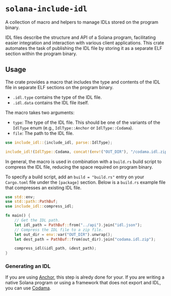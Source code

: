 # `solana-include-idl`

A collection of macro and helpers to manage IDLs stored on the program binary.

IDL files describe the structure and API of a Solana program, facilitating easier integration and interaction with various client applications. This crate automates the task of publishing the IDL file by storing it as a separate ELF section within the program binary.
 
## Usage

The crate provides a macro that includes the type and contents of the IDL file in separate ELF sections on the program binary.

* `.idl.type` contains the type of the IDL file.
* `.idl.data` contains the IDL file itself.

The macro takes two arguments:

* `type`: The type of the IDL file. This should be one of the variants of the `IdlType` enum (e.g., `IdlType::Anchor` or `IdlType::Codama`).
* `file`: The path to the IDL file.

```rust
use include_idl::{include_idl, parse::IdlType};

include_idl!(IdlType::Codama, concat!(env!("OUT_DIR"), "/codama.idl.zip"));
```

In general, the macro is used in combination with a `build.rs` build script to compress the IDL file, reducing the space required on program binary.

To specify a build script, add an `build = "build.rs"` entry on your `Cargo.toml` file under the `[package]` section. Below is a `build.rs` example file that compresses an existing IDL file.

```rust
use std::env;
use std::path::PathBuf;
use include_idl::compress_idl;

fn main() {
    // Get the IDL path.
    let idl_path = PathBuf::from("../api").join("idl.json");
    // Compress the IDL file to a zip file.
    let out_dir = env::var("OUT_DIR").unwrap();
    let dest_path = PathBuf::from(out_dir).join("codama.idl.zip");

    compress_idl(&idl_path, &dest_path);
}
```

### Generating an IDL

If you are using [Anchor](https://www.anchor-lang.com), this step is alredy done for your. If you are writing a native Solana program or using a framework that does not export and IDL, you can use [Codama](https://github.com/codama-idl/codama?tab=readme-ov-file#from-program-to-codama).